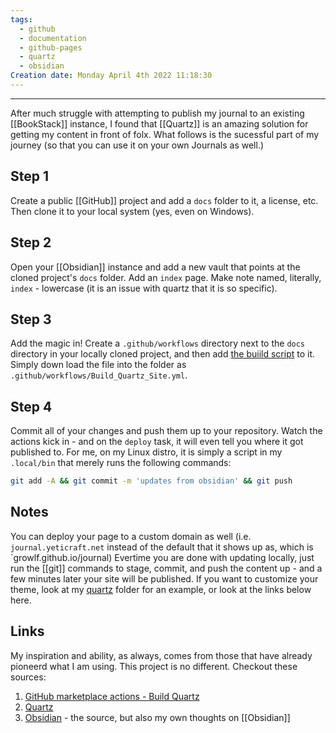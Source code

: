 ```yaml
---
tags:
  - github
  - documentation
  - github-pages
  - quartz
  - obsidian
Creation date: Monday April 4th 2022 11:18:30
---
```

---
After much struggle with attempting to publish my journal to an existing [[BookStack]] instance, I found that [[Quartz]] is an amazing solution for getting my content in front of folx.  What follows is the sucessful part of my journey (so that you can use it on your own Journals as well.)

## Step 1
Create a public [[GitHub]] project and add a `docs` folder to it, a license, etc.   Then clone it to your local system (yes, even on Windows).
## Step 2
Open your [[Obsidian]] instance and add a new vault that points at the cloned project's `docs` folder.  Add an `index` page.  Make note named, literally, `index` - lowercase (it is an issue with quartz that it is so specific).
## Step 3
Add the magic in! Create a `.github/workflows` directory next to the `docs` directory in your locally cloned project, and then add [the buiild script](https://raw.githubusercontent.com/growlf/journal/refs/heads/main/.github/workflows/Build_Quartz_Site.yml) to it.  Simply down load the file into the folder as `.github/workflows/Build_Quartz_Site.yml`.
## Step 4
Commit all of your changes and push them up to your repository.  Watch the actions kick in - and on the `deploy` task, it will even tell you where it got published to. 
For me, on my Linux distro, it is simply a script in my `.local/bin` that merely runs the following commands:
```bash
git add -A && git commit -m 'updates from obsidian' && git push
```

## Notes
You can deploy your page to a custom domain as well (i.e. `journal.yeticraft.net` instead of the default that it shows up as, which is `growlf.github.io/journal)
Evertime you are done with updating locally, just run the [[git]] commands to stage, commit, and push the content up - and a few minutes later your site will be published.
If you want to customize your theme, look at my [quartz](.github/quartz) folder for an example, or look at the links below here.
## Links
My inspiration and ability, as always, comes from those that have already pioneerd what I am using.  This project is no different.  Checkout these sources:
1) [GitHub marketplace actions - Build Quartz](https://github.com/marketplace/actions/build-quartz-for-github-pages)
2) [Quartz](https://quartz.jzhao.xyz/)
3) [Obsidian](https://obsidian.md/download) - the source, but also my own thoughts on [[Obsidian]]